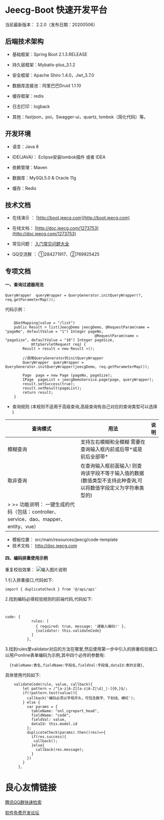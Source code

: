 Jeecg-Boot 快速开发平台
===============

当前最新版本： 2.2.0（发布日期：20200506）


## 后端技术架构
- 基础框架：Spring Boot 2.1.3.RELEASE

- 持久层框架：Mybatis-plus_3.1.2

- 安全框架：Apache Shiro 1.4.0，Jwt_3.7.0

- 数据库连接池：阿里巴巴Druid 1.1.10

- 缓存框架：redis

- 日志打印：logback

- 其他：fastjson，poi，Swagger-ui，quartz, lombok（简化代码）等。



## 开发环境

- 语言：Java 8

- IDE(JAVA)： Eclipse安装lombok插件 或者 IDEA

- 依赖管理：Maven

- 数据库：MySQL5.0  &  Oracle 11g

- 缓存：Redis


## 技术文档


- 在线演示 ：  [http://boot.jeecg.com](http://boot.jeecg.com)

- 在线文档：  [http://doc.jeecg.com/1273753](http://doc.jeecg.com/1273753)

- 常见问题：  [入门常见问题大全](http://bbs.jeecg.com/forum.php?mod=viewthread&tid=7816&extra=page%3D1)

- QQ交流群 ：  ①284271917、②769925425


## 专项文档

#### 一、查询过滤器用法

```
QueryWrapper  queryWrapper = QueryGenerator.initQueryWrapper(?, req.getParameterMap());
```

代码示例：

```

	@GetMapping(value = "/list")
	public Result > list(JeecgDemo jeecgDemo, @RequestParam(name = "pageNo", defaultValue = "1") Integer pageNo, 
	                                     @RequestParam(name = "pageSize", defaultValue = "10") Integer pageSize,
			HttpServletRequest req) {
		Result > result = new Result >();
		
		//调用QueryGenerator的initQueryWrapper
		QueryWrapper  queryWrapper = QueryGenerator.initQueryWrapper(jeecgDemo, req.getParameterMap());
		
		Page  page = new Page (pageNo, pageSize);
		IPage  pageList = jeecgDemoService.page(page, queryWrapper);
		result.setSuccess(true);
		result.setResult(pageList);
		return result;
	}

```



- 查询规则 (本规则不适用于高级查询,高级查询有自己对应的查询类型可以选择 )

| 查询模式           | 用法    | 说明                         |
|---------- |-------------------------------------------------------|------------------|
| 模糊查询     | 支持左右模糊和全模糊  需要在查询输入框内前或后带\*或是前后全部带\* |    |
| 取非查询     | 在查询输入框前面输入! 则查询该字段不等于输入值的数据(数值类型不支持此种查询,可以将数值字段定义为字符串类型的) |    |
| \>  \>=   功能说明：   一键生成的代码（包括：controller、service、dao、mapper、entity、vue）
 
 - 模板位置： src/main/resources/jeecg/code-template
 - 技术文档： http://doc.jeecg.com



#### 四、编码排重使用示例

重复校验效果：
![输入图片说明](https://static.oschina.net/uploads/img/201904/19191836_eGkQ.png "在这里输入图片标题")

1.引入排重接口,代码如下:  
 
```
import { duplicateCheck } from '@/api/api'
  ```
2.找到编码必填校验规则的前端代码,代码如下:  
  
```
 

code: {
            rules: [
              { required: true, message: '请输入编码!' },
              {validator: this.validateCode}
            ]
          },
  ```
3.找到rules里validator对应的方法在哪里,然后使用第一步中引入的排重校验接口.  
  以用户online表单编码为示例,其中四个必传的参数有:  
    
```
  {tableName:表名,fieldName:字段名,fieldVal:字段值,dataId:表的主键},
  ```
 具体使用代码如下:  
 
```
    validateCode(rule, value, callback){
        let pattern = /^[a-z|A-Z][a-z|A-Z|\d|_|-]{0,}$/;
        if(!pattern.test(value)){
          callback('编码必须以字母开头，可包含数字、下划线、横杠');
        } else {
          var params = {
            tableName: "onl_cgreport_head",
            fieldName: "code",
            fieldVal: value,
            dataId: this.model.id
          };
          duplicateCheck(params).then((res)=>{
            if(res.success){
             callback();
            }else{
              callback(res.message);
            }
          })
        }
      },
```

 # 良心友情链接

[腾讯QQ群快速检索](http://u.720life.cn/s/8cf73f7c)

[软件免费开发论坛](http://u.720life.cn/s/bbb01dc0)